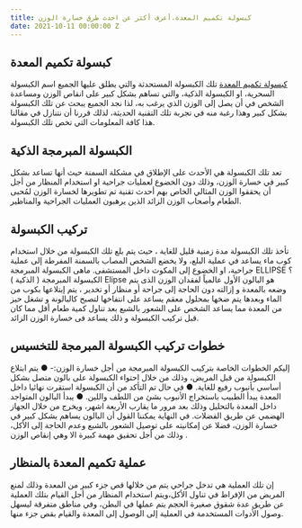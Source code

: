 ```yaml
---
title: كبسولة تكميم المعدة،أعرف أكثر عن احدث طرق خسارة الوزن
date: 2021-10-11 00:00:00 Z
---
```


## كبسولة تكميم المعدة      
[كبسولة تكميم المعدة](https://drahmedibrahim.com/%D9%83%D8%A8%D8%B3%D9%88%D9%84%D8%A9-%D8%AA%D9%83%D9%85%D9%8A%D9%85-%D8%A7%D9%84%D9%85%D8%B9%D8%AF%D8%A9/) تلك الكبسولة المستحدثة والتي يطلق عليها الجميع اسم الكبسولة السحرية، او الكبسولة الذكية، والتي تساهم بشكل كبير على انقاص الوزن ومساعدة الشخص في أن يصل إلى الوزن الذي يرغب به، لذا نجد الجميع يبحث عن تلك الكبسولة بشكل كبير وهذا رغبة منه في تجربة تلك التقنية الحديثة، لذلك قررنا أن نتنازل في مقالنا هذا كافة المعلومات التي تخص تلك الكبسولة.

## الكبسولة المبرمجة الذكية
تعد تلك الكبسولة هي الأحدث على الإطلاق في مشكلة السمنة حيث أنها تساعد بشكل كبير في خسارة الوزن، وذلك دون الخضوع لعمليات جراحية او استخدام المنظار من أجل أن يحققوا الوزن المثالي الخاص بهم
أحدث تقنية تم تطويرها لخسارة الوزن لمُحبى الطعام وأصحاب الوزن الزائد الذين يرهبون العمليات الجراحية والمناظير.

## تركيب الكبسولة
تأخذ تلك الكبسولة مدة زمنية قليل للغاية ، حيث يتم بلع تلك الكبسولة من خلال استخدام كوب ماء يساعد في عملية البلع، ولا يخضع الشخص المصاب بالسمنة المفرطة إلى عملية جراحية، او الخضوع إلى المكوث داخل المستشفى.
 ماهى الكبسولة المبرمجة ELLIPSE ؟
الكبسولة المبرمجة ( الذكية ) Elipse هو البالون الأول عالمياً لفقدان الوزن الذى يتم وضعه بالمعدة و إزالته دون الحاجة إلى جراحة أو منظار أو تخدير ، يتم إبتلاعها بكوب من الماء وبعدها يتم ضخها بمحلول معقم يساعد على انتفاخها لتصبح كالبالونة و تشغل حيز من المعدة مما يساعد الشخص على الشعور بالشبع بعد تناول كمية طعام أقل مما كان قبل تركيب الكبسولة و ذلك يساعد فى خسارة الوزن الزائد.


 ## خطوات تركيب  الكبسولة المبرمجة للتخسيس
إليكم الخطوات الخاصة بتركيب الكبسولة المبرمجة من أجل خسارة الوزن:-
●	يتم ابتلاع الكبسولة من قبل المريض، وذلك من خلال احتواء الكبسولة على بالون متصل بشكل أساسي بأنبوب رفيع للغاية.
●	في حال تم التأكد من أن الكبسولة استقرت نهائيا داخل المعدة يبدأ الطبيب باستخراج الأنبوب بشئ من اللطف واللين.
●	يبدأ البالون المتواجد داخل المعدة بالتحليل وذلك بعد مرور ما يقارب الأربعة اشهر، ويخرج من خلال الجهاز الهضمي عن طريق الفضلات.
في النهاية يمكننا القول أن البالون يساهم بشكل كبير في خسارة الوزن، فضلا عن إمكانيته على توصيل الشعور بالشبع وعدم الحاجة إلى الأكل، وذلك من أجل تحقيق مهمة كبيرة الا وهي إنقاص الوزن .

## عملية تكميم المعدة بالمنظار

إن تلك العملية هي تدخل جراحي يتم من خلالها قص جزء كبير من المعدة وذلك لمنع المريض من الإفراط في تناول الأكل،ويتم استخدام المنظار من أجل القيام بتلك العملية عن طريق عدة شقوق صغيرة الحجم يتم عملها في البطن، وفي مناطق متفرقة ليسهل وصول الأدوات المستخدمة في العملية إلى الوصول إلى المعدة والقيام بقص جزء منها.
